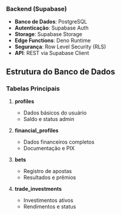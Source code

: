 ### Backend (Supabase)
- **Banco de Dados**: PostgreSQL
- **Autenticação**: Supabase Auth
- **Storage**: Supabase Storage
- **Edge Functions**: Deno Runtime
- **Segurança**: Row Level Security (RLS)
- **API**: REST via Supabase Client

## Estrutura do Banco de Dados

### Tabelas Principais
1. **profiles**
   - Dados básicos do usuário
   - Saldo e status admin

2. **financial_profiles**
   - Dados financeiros completos
   - Documentação e PIX

3. **bets**
   - Registro de apostas
   - Resultados e prêmios

4. **trade_investments**
   - Investimentos ativos
   - Rendimentos e status
